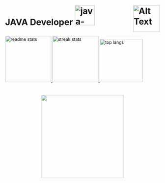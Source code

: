 <h1>

<div align = "left">

<div>
  <img align="right" src="https://github.com/chinaglia77/chinaglia77/assets/156460261/12713383-7ce7-4def-aa0e-443328a974c6" alt="Alt Text" width="87" height="87"/>
</div>
<p>JAVA Developer  <img alt="java-"  height="65" width="65" src="https://cdn.jsdelivr.net/gh/devicons/devicon/icons/java/java-original.svg"/></p>
</div>
</h1>

<div align="left">
  <a href="https://github.com/anuraghazra/github-readme-stats">
    <img height=150 src="https://github-readme-stats-salesp07.vercel.app/api?username=chinaglia77&count_private=true&show_icons=true&theme=tokyonight&rank_icon=github&border_radius=10" alt="readme stats" />
  </a>
  <a href="https://github.com/anuraghazra/convoychat">
    <img height=150 src="https://github-readme-streak-stats-salesp07.vercel.app/?user=chinaglia77&count_private=true&theme=tokyonight&border_radius=10" alt="streak stats"/>
  </a>
  <img height=140 src="https://github-readme-stats-salesp07.vercel.app/api/top-langs/?username=chinaglia77&hide=HTML&langs_count=8&layout=compact&theme=tokyonight&border_radius=10&size_weight=0.5&count_weight=0.5&exclude_repo=github-readme-stats" alt="top langs" />
</div>


<h1> </h1>
<div align = center>
    <a href="https://skillicons.dev" >
    <img width=270 src="https://skillicons.dev/icons?i=java,py,html,css,vscode,eclipse,mysql,figma&perline=4"/>
  </a>
</div>

